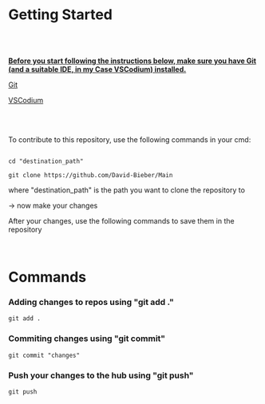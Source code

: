 # Getting Started

<br/>
<br/>

<ins> __Before you start following the instructions below, make sure you have Git (and a suitable IDE, in my Case VSCodium) installed.__ </ins>

[Git](https://github.com/git-guides/install-git)

[VSCodium](https://github.com/VSCodium/vscodium)

<br/>
<br/>

To contribute to this repository, use the following commands in your cmd:

```

cd "destination_path"

git clone https://github.com/David-Bieber/Main

```

where "destination_path" is the path you want to clone the repository to

-> now make your changes

After your changes, use the following commands to save them in the repository

<br/>

# Commands

### Adding changes to repos using "git add ."
```
git add .
```
### Commiting changes using "git commit"
```
git commit "changes"
```

### Push your changes to the hub using "git push"
```
git push
```
